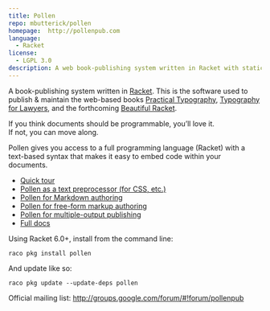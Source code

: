 ```yaml
---
title: Pollen
repo: mbutterick/pollen
homepage:  http://pollenpub.com
language:
  - Racket
license:
  - LGPL 3.0
description: A web book-publishing system written in Racket with static html as default output target.
---
```


A book-publishing system written in [Racket](http://racket-lang.org). This is the software used to publish & maintain the web-based books [Practical Typography](http://practicaltypography.com), [Typography for Lawyers](http://typographyforlawyers.com), and the forthcoming [Beautiful Racket](http://beautifulracket.com).

If you think documents should be programmable, you’ll love it.  
If not, you can move along.

Pollen gives you access to a full programming language (Racket) with a text-based syntax that makes it easy to embed code within your documents.

* [Quick tour](http://pkg-build.racket-lang.org/doc/pollen/quick-tour.html)
* [Pollen as a text preprocessor (for CSS, etc.)](http://pkg-build.racket-lang.org/doc/pollen/first-tutorial.html)
* [Pollen for Markdown authoring](http://pkg-build.racket-lang.org/doc/pollen/second-tutorial.html)
* [Pollen for free-form markup authoring](http://pkg-build.racket-lang.org/doc/pollen/third-tutorial.html)
* [Pollen for multiple-output publishing](http://pkg-build.racket-lang.org/doc/pollen/fourth-tutorial.html)
* [Full docs](http://pkg-build.racket-lang.org/doc/pollen)


Using Racket 6.0+, install from the command line:

    raco pkg install pollen
    
And update like so:

    raco pkg update --update-deps pollen
    
Official mailing list: http://groups.google.com/forum/#!forum/pollenpub
